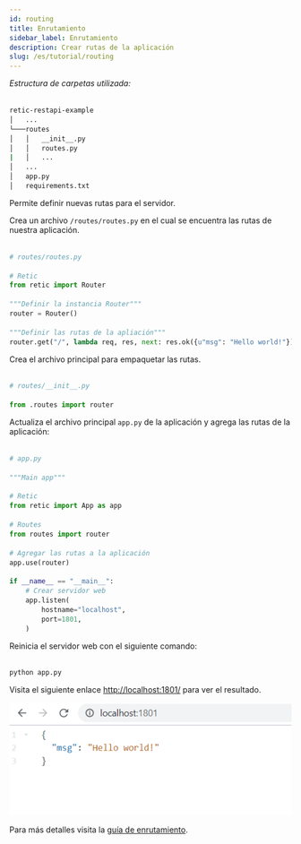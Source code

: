 ```yaml
---
id: routing
title: Enrutamiento
sidebar_label: Enrutamiento
description: Crear rutas de la aplicación
slug: /es/tutorial/routing
---
```


_Estructura de carpetas utilizada:_

```bash

retic-restapi-example
│   ...
└───routes
│   │   __init__.py
│   │   routes.py
|   │   ...
│   ...
│   app.py
│   requirements.txt

```

Permite definir nuevas rutas para el servidor.

Crea un archivo `/routes/routes.py` en el cual se encuentra las rutas de nuestra aplicación.

```python

# routes/routes.py

# Retic
from retic import Router

"""Definir la instancia Router"""
router = Router()

"""Definir las rutas de la apliación"""
router.get("/", lambda req, res, next: res.ok({u"msg": "Hello world!"}))

```

Crea el archivo principal para empaquetar las rutas.

```python

# routes/__init__.py

from .routes import router

```

Actualiza el archivo principal `app.py` de la aplicación y agrega las rutas de la aplicación:

```python

# app.py

"""Main app"""

# Retic
from retic import App as app

# Routes
from routes import router

# Agregar las rutas a la aplicación
app.use(router)

if __name__ == "__main__":
    # Crear servidor web
    app.listen(
        hostname="localhost",
        port=1801,
    )

```

Reinicia el servidor web con el siguiente comando:

```bash

python app.py

```

Visita el siguiente enlace [http://localhost:1801/](http://localhost:1801/) para ver el resultado.

![alt text](../../../static/img/api_rest_app_2.png "API REST")

Para más detalles visita la [guía de enrutamiento](../concepts/routing).
